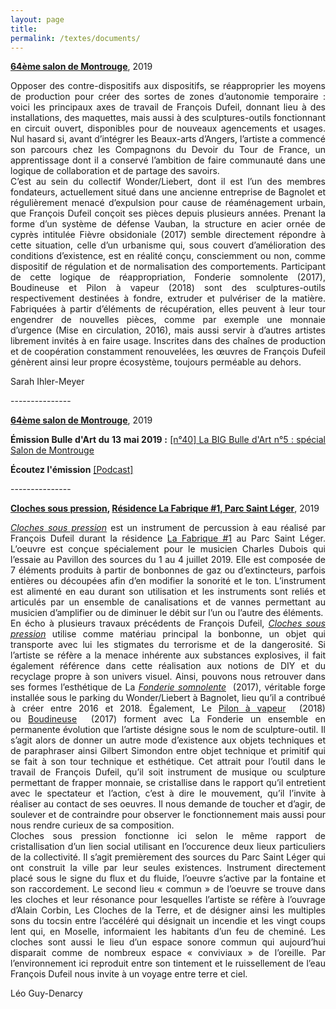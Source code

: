 ```yaml
---
layout: page
title: 
permalink: /textes/documents/
---
```


<span style="font-weight: bold;"><a href="#" onclick='window.open("http://www.salondemontrouge.com/1039-francois-dufeil.htm");return false;'>64ème salon de Montrouge</a></span>, 2019 

<p style="text-align:justify">
Opposer des contre-dispositifs aux dispositifs, se réapproprier les moyens de production pour créer des sortes de zones d’autonomie temporaire : voici les principaux axes de travail de François Dufeil, donnant lieu à des installations, des maquettes, mais aussi à des sculptures-outils fonctionnant en circuit ouvert, disponibles pour de nouveaux agencements et usages. Nul hasard si, avant d’intégrer les Beaux-arts d’Angers, l’artiste a commencé son parcours chez les Compagnons du Devoir du Tour de France, un apprentissage dont il a conservé l’ambition de faire communauté dans une logique de collaboration et de partage des savoirs.
<br/>
C’est au sein du collectif Wonder/Liebert, dont il est l’un des membres fondateurs, actuellement situé dans une ancienne entreprise de Bagnolet et régulièrement menacé d’expulsion pour cause de réaménagement urbain, que François Dufeil conçoit ses pièces depuis plusieurs années. Prenant la forme d’un système de défense Vauban, la structure en acier ornée de cyprès intitulée Fièvre obsidoniale (2017) semble directement répondre à cette situation, celle d’un urbanisme qui, sous couvert d’amélioration des conditions d’existence, est en réalité conçu, consciemment ou non, comme dispositif de régulation et de normalisation des comportements. Participant de cette logique de réappropriation, Fonderie somnolente (2017), Boudineuse et Pilon à vapeur (2018) sont des sculptures-outils respectivement destinées à fondre, extruder et pulvériser de la matière. Fabriquées à partir d’éléments de récupération, elles peuvent à leur tour engendrer de nouvelles pièces, comme par exemple une monnaie d’urgence (Mise en circulation, 2016), mais aussi servir à d’autres artistes librement invités à en faire usage. Inscrites dans des chaînes de production et de coopération constamment renouvelées, les œuvres de François Dufeil génèrent ainsi leur propre écosystème, toujours perméable au dehors.
</p>
<p style="text-align:justify">
Sarah Ihler-Meyer
</p>

<span style="font-color: #272727;">---------------</span> 
<br/>

<span style="font-weight: bold;"><a href="#" onclick='window.open("http://www.salondemontrouge.com/1039-francois-dufeil.htm");return false;'>64ème salon de Montrouge</a></span>, 2019 

<p style="text-align:justify">
<span style="font-weight: bold;">Émission Bulle d'Art du 13 mai 2019 :</span> <a href="#" onclick='window.open("https://podcast.ausha.co/bulle-d-art/bba5?fbclid=IwAR0JtgmUINOGcCnIIU4FA3UGqjfvMCgK5sDvHbc9ZubKQuWcSeVB2wyyHXM");return false;'>[n°40] La BIG Bulle d'Art n°5 : spécial Salon de Montrouge</a>
</p>
<p style="text-align:justify">
<span style="font-weight: bold;">Écoutez l'émission</span> <a href="#" onclick='window.open("https://file.ausha.co/pxfy9yXBomaozVmNk3zMbj08cHvB3KnFsOtlnC1I.mp3?token=jpkj5_qI2BH9EkhKNmTy9w&expires=1560435581");return false;'>[Podcast]</a>
</p>

<span style="font-color: #272727;">---------------</span> 
<br/>

<span style="font-weight: bold;"><a href="{{ site.baseurl }}/2015/10/23/Cloches-sous-pression/">Cloches sous pression</a>, <a href="#" onclick='window.open("http://www.parcsaintleger.fr/portfolio/cloches-sous-pression/");return false;'>Résidence La Fabrique #1, Parc Saint Léger</a></span>, 2019 

<p style="text-align:justify">
<span style="font-style: italic;"><a href="{{ site.baseurl }}/2015/10/23/Cloches-sous-pression/">Cloches sous pression</a></span>  est un instrument de percussion à eau réalisé par François Dufeil durant la résidence <a href="#" onclick='window.open("http://www.parcsaintleger.fr/portfolio/cloches-sous-pression/");return false;'>La Fabrique #1</a> au Parc Saint Léger. L’oeuvre est conçue spécialement pour le musicien Charles Dubois qui l’essaie au Pavillon des sources du 1 au 4 juillet 2019. Elle est composée de 7 éléments produits à partir de bonbonnes de gaz ou d’extincteurs, parfois entières ou découpées afin d’en modifier la sonorité et le ton. L’instrument est alimenté en eau durant son utilisation et les instruments sont reliés et articulés par un ensemble de canalisations et de vannes permettant au musicien d’amplifier ou de diminuer le débit sur l’un ou l’autre des éléments.
<br/>
En écho à plusieurs travaux précédents de François Dufeil, <span style="font-style: italic;"><a href="{{ site.baseurl }}/2015/10/23/Cloches-sous-pression/">Cloches sous pression</a></span>  utilise comme matériau principal la bonbonne, un objet qui transporte avec lui les stigmates du terrorisme et de la dangerosité. Si l’artiste se réfère a la menace inhérente aux substances explosives, il fait également référence dans cette réalisation aux notions de DIY et du recyclage propre à son univers visuel. Ainsi, pouvons nous retrouver dans ses formes l’esthétique de La <span style="font-style: italic;"><a href="{{ site.baseurl }}/2015/10/17/Fonderie-somnolente/">Fonderie somnolente</a></span>  (2017), véritable forge installée sous le parking du Wonder/Liebert à Bagnolet, lieu qu’il a contribué à créer entre 2016 et 2018. Également, Le <span style="font-weight: style;"><a href="{{ site.baseurl }}/2015/10/19/Pilon-à-vapeur/">Pilon à vapeur</a></span>  (2018) ou <span style="font-weight: style;"><a href="{{ site.baseurl }}/2015/10/14/boudineuse/">Boudineuse</a></span>  (2017) forment avec La Fonderie un ensemble en permanente évolution que l’artiste désigne sous le nom de sculpture-outil. Il s’agit alors de donner un autre mode d’existence aux objets techniques et de paraphraser ainsi Gilbert Simondon entre objet technique et primitif qui se fait à son tour technique et esthétique. Cet attrait pour l’outil dans le travail de François Dufeil, qu’il soit instrument de musique ou sculpture permettant de frapper monnaie, se cristallise dans le rapport qu’il entretient avec le spectateur et l’action, c’est à dire le mouvement, qu’il l’invite à réaliser au contact de ses oeuvres. Il nous demande de toucher et d’agir, de soulever et de contraindre pour observer le fonctionnement mais aussi pour nous rendre curieux de sa composition. 
<br/>
Cloches sous pression fonctionne ici selon le même rapport de cristallisation d’un lien social utilisant en l’occurence deux lieux particuliers de la collectivité. Il s’agit premièrement des sources du Parc Saint Léger qui ont construit la ville par leur seules existences. Instrument directement placé sous le signe du flux et du fluide, l’oeuvre s’active par la fontaine et son raccordement. Le second lieu « commun » de l’oeuvre se trouve dans les cloches et leur résonance pour lesquelles l’artiste se réfère à l’ouvrage d’Alain Corbin, Les Cloches de la Terre, et de désigner ainsi les multiples sons du tocsin entre l’accéléré qui désignait un incendie et les vingt coups lent qui, en Moselle, informaient les habitants d’un feu de cheminé. Les cloches sont aussi le lieu d’un espace sonore commun qui aujourd’hui disparait comme de nombreux espace « conviviaux » de l’oreille. Par l’environnement ici reproduit entre son tintement et le ruissellement de l’eau François Dufeil nous invite à un voyage entre terre et ciel.
</p>
<p style="text-align:justify">
Léo Guy-Denarcy
</p>
